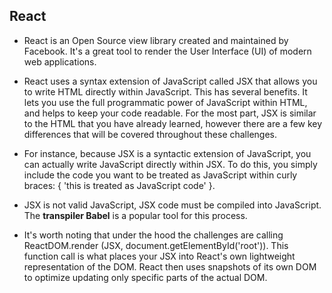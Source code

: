 ## React

-   React is an Open Source view library created and maintained by Facebook. It's a 
    great tool to render the User Interface (UI) of modern web applications.

-   React uses a syntax extension of JavaScript called JSX that allows you to write HTML 
    directly within JavaScript. This has several benefits. It lets you use the full programmatic power of JavaScript within HTML, and helps to keep your code readable. For the most part, JSX is similar to the HTML that you have already learned, however there are a few key differences that will be covered throughout these challenges.

-   For instance, because JSX is a syntactic extension of JavaScript, you can actually 
    write JavaScript directly within JSX. To do this, you simply include the code you want to be treated as JavaScript within curly braces: { 'this is treated as JavaScript code' }.

-   JSX is not valid JavaScript, JSX code must be compiled into JavaScript. The 
    **transpiler Babel** is a popular tool for this process.

-   It's worth noting that under the hood the challenges are calling ReactDOM.render
    (JSX, document.getElementById('root')). This function call is what places your JSX into React's own lightweight representation of the DOM. React then uses snapshots of its own DOM to optimize updating only specific parts of the actual DOM.